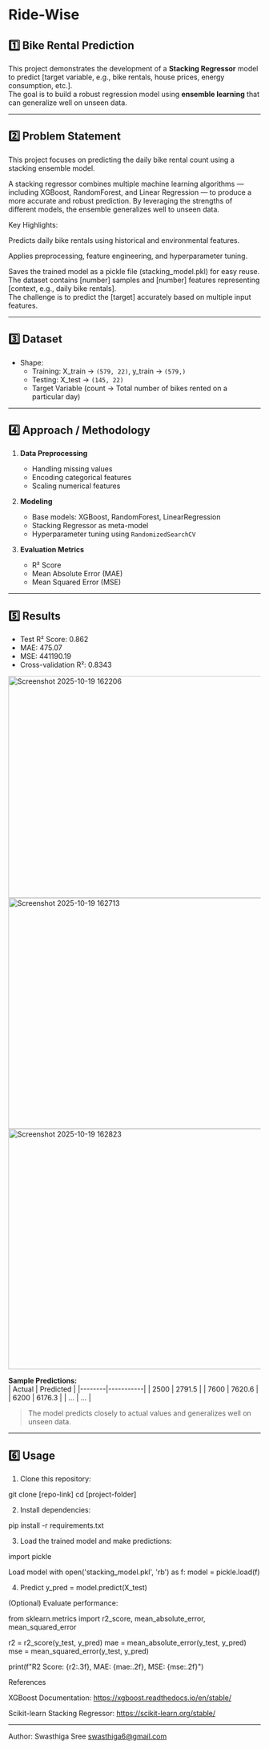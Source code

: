 # Ride-Wise


## 1️⃣ Bike Rental Prediction
This project demonstrates the development of a **Stacking Regressor** model to predict [target variable, e.g., bike rentals, house prices, energy consumption, etc.].  
The goal is to build a robust regression model using **ensemble learning** that can generalize well on unseen data.

---

## 2️⃣ Problem Statement
This project focuses on predicting the daily bike rental count using a stacking ensemble model.

A stacking regressor combines multiple machine learning algorithms — including XGBoost, RandomForest, and Linear Regression — to produce a more accurate and robust prediction. By leveraging the strengths of different models, the ensemble generalizes well to unseen data.

Key Highlights:

Predicts daily bike rentals using historical and environmental features.

Applies preprocessing, feature engineering, and hyperparameter tuning.

Saves the trained model as a pickle file (stacking_model.pkl) for easy reuse.
The dataset contains [number] samples and [number] features representing [context, e.g., daily bike rentals].  
The challenge is to predict the [target] accurately based on multiple input features.

---

## 3️⃣ Dataset

- Shape:  
  - Training: X_train → `(579, 22)`, y_train → `(579,)`  
  - Testing: X_test → `(145, 22)`
  - Target Variable (count → Total number of bikes rented on a particular day)

---

## 4️⃣ Approach / Methodology
1. **Data Preprocessing**  
   - Handling missing values  
   - Encoding categorical features  
   - Scaling numerical features  

2. **Modeling**  
   - Base models: XGBoost, RandomForest, LinearRegression  
   - Stacking Regressor as meta-model  
   - Hyperparameter tuning using `RandomizedSearchCV`  

3. **Evaluation Metrics**  
   - R² Score  
   - Mean Absolute Error (MAE)  
   - Mean Squared Error (MSE)  

---

## 5️⃣ Results
- Test R² Score: 0.862  
- MAE: 475.07  
- MSE: 441190.19  
- Cross-validation R²: 0.8343


<img width="606" height="443" alt="Screenshot 2025-10-19 162206" src="https://github.com/user-attachments/assets/65d126fa-699f-4bb7-afda-a7853b8d4ad0" />

<img width="885" height="461" alt="Screenshot 2025-10-19 162713" src="https://github.com/user-attachments/assets/64dc27c3-4a0d-43ac-994c-12cb486dbe49" />

<img width="770" height="480" alt="Screenshot 2025-10-19 162823" src="https://github.com/user-attachments/assets/8c62348a-7c89-40e7-9a24-3e00821e6471" />




**Sample Predictions:**  
| Actual | Predicted |
|--------|-----------|
| 2500   | 2791.5    |
| 7600   | 7620.6    |
| 6200   | 6176.3    |
| …      | …         |

> The model predicts closely to actual values and generalizes well on unseen data.

---

## 6️⃣ Usage
1. Clone this repository:
 
git clone [repo-link]
cd [project-folder]


2. Install dependencies:

pip install -r requirements.txt


3. Load the trained model and make predictions:

import pickle

Load model
with open('stacking_model.pkl', 'rb') as f:
    model = pickle.load(f)

4. Predict
y_pred = model.predict(X_test)


(Optional) Evaluate performance:

from sklearn.metrics import r2_score, mean_absolute_error, mean_squared_error

r2 = r2_score(y_test, y_pred)
mae = mean_absolute_error(y_test, y_pred)
mse = mean_squared_error(y_test, y_pred)

print(f"R2 Score: {r2:.3f}, MAE: {mae:.2f}, MSE: {mse:.2f}")



 References

XGBoost Documentation: https://xgboost.readthedocs.io/en/stable/

Scikit-learn Stacking Regressor: https://scikit-learn.org/stable/

- - - - - - - - - - - - - - - - - - - - - - - - - - - - -

Author: Swasthiga Sree
swasthiga6@gmail.com
